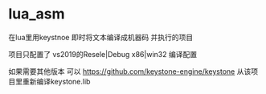 # lua_asm
在lua里用keystnoe 即时将文本编译成机器码 并执行的项目


项目只配置了 vs2019的Resele|Debug  x86|win32 编译配置

如果需要其他版本 可以 https://github.com/keystone-engine/keystone 从该项目里重新编译keystone.lib
